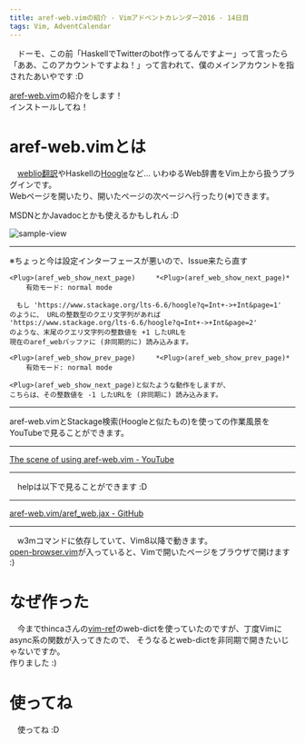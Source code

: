 ```yaml
---
title: aref-web.vimの紹介 - Vimアドベントカレンダー2016 - 14日目
tags: Vim, AdventCalendar
---
```

　ドーモ、この前「HaskellでTwitterのbot作ってるんですよー」って言ったら  
「ああ、このアカウントですよね！」って言われて、僕のメインアカウントを指されたあいやです :D

[aref-web.vim](https://github.com/aiya000/aref-web.vim)の紹介をします！  
インストールしてね！


# aref-web.vimとは
　[weblio翻訳](http://ejje.weblio.jp/)やHaskellの[Hoogle](https://www.haskell.org/hoogle/)など…
いわゆるWeb辞書をVim上から扱うプラグインです。  
Webページを開いたり、開いたページの次ページへ行ったり(※)できます。

MSDNとかJavadocとかも使えるかもしれん :D

![sample-view](https://github.com/aiya000/aref-web.vim/raw/master/aref-web-vim_preview.gif)

- - -

※ちょっと今は設定インターフェースが悪いので、Issue来たら直す

```
<Plug>(aref_web_show_next_page)		*<Plug>(aref_web_show_next_page)*
	有効モード: normal mode

　もし 'https://www.stackage.org/lts-6.6/hoogle?q=Int+->+Int&page=1'
のように、 URLの整数型のクエリ文字列があれば
'https://www.stackage.org/lts-6.6/hoogle?q=Int+->+Int&page=2'
のような、末尾のクエリ文字列の整数値を +1 したURLを
現在のaref_webバッファに (非同期的に) 読み込みます。
```
```
<Plug>(aref_web_show_prev_page)		*<Plug>(aref_web_show_prev_page)*
	有効モード: normal mode

<Plug>(aref_web_show_next_page)と似たような動作をしますが、
こちらは、その整数値を -1 したURLを (非同期に) 読み込みます。
```

- - -

aref-web.vimとStackage検索(Hoogleと似たもの)を使っての作業風景をYouTubeで見ることができます。

- - -

[The scene of using aref-web.vim - YouTube](https://www.youtube.com/watch?v=lQ-QpPtGck4&feature=youtu.be)

- - -

　helpは以下で見ることができます :D

- - -

[aref-web.vim/aref\_web.jax - GitHub](https://github.com/aiya000/aref-web.vim/blob/master/doc/aref_web.jax)

- - -

　w3mコマンドに依存していて、Vim8以降で動きます。  
[open-browser.vim](https://github.com/tyru/open-browser.vim)が入っていると、Vimで開いたページをブラウザで開けます :)


# なぜ作った
　今までthincaさんの[vim-ref](https://github.com/thinca/vim-ref/)のweb-dictを使っていたのですが、丁度Vimにasync系の関数が入ってきたので、
そうなるとweb-dictを非同期で開きたいじゃないですか。  
作りました :)


# 使ってね
　使ってね :D
